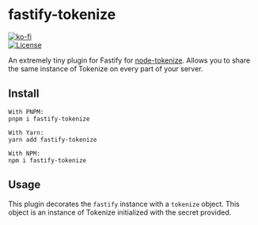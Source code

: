 # fastify-tokenize
[![ko-fi](https://www.ko-fi.com/img/githubbutton_sm.svg)](https://ko-fi.com/G2G71TSDF)<br>
[![License](https://img.shields.io/github/license/Bowser65/fastify-tokenize.svg?style=flat-square)](https://github.com/Bowser65/fastify-tokenize/blob/master/LICENSE)

An extremely tiny plugin for Fastify for [node-tokenize](https://npm.im/node-tokenize). Allows you to share the same
instance of Tokenize on every part of your server.

## Install
```
With PNPM:
pnpm i fastify-tokenize

With Yarn:
yarn add fastify-tokenize

With NPM:
npm i fastify-tokenize
```

## Usage
This plugin decorates the `fastify` instance with a `tokenize` object. This object is an instance of Tokenize
initialized with the secret provided.
